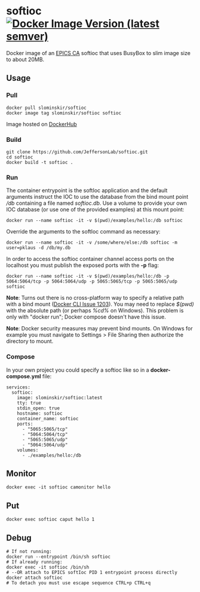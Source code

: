 # softioc [![Docker Image Version (latest semver)](https://img.shields.io/docker/v/slominskir/softioc?sort=semver)](https://hub.docker.com/r/slominskir/softioc)
Docker image of an [EPICS CA](https://epics-controls.org/) softioc that uses BusyBox to slim image size to about 20MB.

## Usage
### Pull
````
docker pull slominskir/softioc
docker image tag slominskir/softioc softioc
````
Image hosted on [DockerHub](https://hub.docker.com/r/slominskir/softioc)
### Build
````
git clone https://github.com/JeffersonLab/softioc.git
cd softioc
docker build -t softioc .
````
### Run
The container entrypoint is the softIoc application and the default arguments instruct the IOC to use the database from the bind mount point */db* containing a file named _softioc.db_.  Use a volume to provide your own IOC database (or use one of the provided examples) at this mount point: 
```
docker run --name softioc -it -v $(pwd)/examples/hello:/db softioc
```
Override the arguments to the softIoc command as necessary:
```
docker run --name softioc -it -v /some/where/else:/db softioc -m user=pklaus -d /db/my.db
``` 
In order to access the softioc container channel access ports on the localhost you must publish the exposed ports with the **-p** flag:
```
docker run --name softioc -it -v $(pwd)/examples/hello:/db -p 5064:5064/tcp -p 5064:5064/udp -p 5065:5065/tcp -p 5065:5065/udp softioc
```

**Note**: Turns out there is no cross-platform way to specify a relative path with a bind mount ([Docker CLI Issue 1203](https://github.com/docker/cli/issues/1203)).  You may need to replace _$(pwd)_ with the absolute path (or perhaps _%cd%_ on Windows).  This problem is only with "docker run"; Docker compose doesn't have this issue.

**Note**: Docker security measures may prevent bind mounts.  On Windows for example you must navigate to Settings > File Sharing then authorize the directory to mount.

### Compose
In your own project you could specify a softioc like so in a **docker-compose.yml** file:
```
services:
  softioc:
    image: slominskir/softioc:latest
    tty: true
    stdin_open: true
    hostname: softioc
    container_name: softioc
    ports:
      - "5065:5065/tcp"
      - "5064:5064/tcp"
      - "5065:5065/udp"
      - "5064:5064/udp"
    volumes:
      - ./examples/hello:/db
```
## Monitor
```
docker exec -it softioc camonitor hello
```
## Put
```
docker exec softioc caput hello 1
```
## Debug
```
# If not running:
docker run --entrypoint /bin/sh softioc
# If already running:
docker exec -it softioc /bin/sh
# --OR attach to EPICS softIoc PID 1 entrypoint process directly
docker attach softioc
# To detach you must use escape sequence CTRL+p CTRL+q
```
